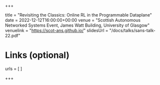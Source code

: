 +++

title = "Revisiting the Classics: Online RL in the Programmable Dataplane"
date = 2022-12-12T16:00:00+00:00
venue = "Scottish Autonomous Networked Systems Event, James Watt Building, University of Glasgow"
venuelink = "https://scot-ans.github.io/"
slidesUrl = "/docs/talks/sans-talk-22.pdf"

# Links (optional)
urls = [
]

+++